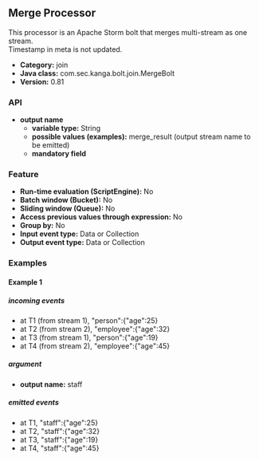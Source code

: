 Merge Processor
----------------------

This processor is an Apache Storm bolt that merges multi-stream as one stream.<br>
Timestamp in meta is not updated.

* __Category:__ join
* __Java class:__ com.sec.kanga.bolt.join.MergeBolt
* __Version:__ 0.81

### API

* __output name__
    * __variable type:__ String
    * __possible values (examples):__ merge_result (output stream name to be emitted)
    * __mandatory field__
	
	
### Feature

* __Run-time evaluation (ScriptEngine):__ No
* __Batch window (Bucket):__ No
* __Sliding window (Queue):__ No
* __Access previous values through expression:__ No
* __Group by:__ No
* __Input event type:__ Data or Collection
* __Output event type:__ Data or Collection


### Examples

#### Example 1

##### incoming events
* at T1 (from stream 1), "person":{"age":25}
* at T2 (from stream 2), "employee":{"age":32}
* at T3 (from stream 1), "person":{"age":19}
* at T4 (from stream 2), "employee":{"age":45}


##### argument
* __output name:__ staff

##### emitted events
* at T1, "staff":{"age":25}
* at T2, "staff":{"age":32}
* at T3, "staff":{"age":19}
* at T4, "staff":{"age":45}

